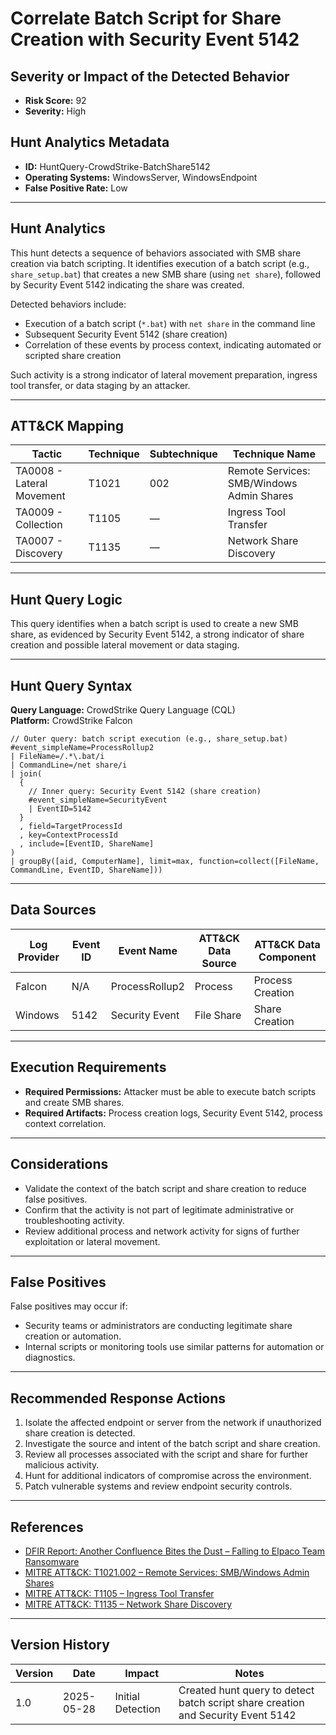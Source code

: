 # Correlate Batch Script for Share Creation with Security Event 5142

## Severity or Impact of the Detected Behavior
- **Risk Score:** 92
- **Severity:** High

## Hunt Analytics Metadata

- **ID:** HuntQuery-CrowdStrike-BatchShare5142
- **Operating Systems:** WindowsServer, WindowsEndpoint
- **False Positive Rate:** Low

---

## Hunt Analytics

This hunt detects a sequence of behaviors associated with SMB share creation via batch scripting. It identifies execution of a batch script (e.g., `share_setup.bat`) that creates a new SMB share (using `net share`), followed by Security Event 5142 indicating the share was created.

Detected behaviors include:

- Execution of a batch script (`*.bat`) with `net share` in the command line
- Subsequent Security Event 5142 (share creation)
- Correlation of these events by process context, indicating automated or scripted share creation

Such activity is a strong indicator of lateral movement preparation, ingress tool transfer, or data staging by an attacker.

---

## ATT&CK Mapping

| Tactic                        | Technique   | Subtechnique | Technique Name                                 |
|------------------------------|-------------|--------------|-----------------------------------------------|
| TA0008 - Lateral Movement    | T1021       | 002          | Remote Services: SMB/Windows Admin Shares      |
| TA0009 - Collection          | T1105       | —            | Ingress Tool Transfer                         |
| TA0007 - Discovery           | T1135       | —            | Network Share Discovery                       |

---

## Hunt Query Logic

This query identifies when a batch script is used to create a new SMB share, as evidenced by Security Event 5142, a strong indicator of share creation and possible lateral movement or data staging.

---

## Hunt Query Syntax

**Query Language:** CrowdStrike Query Language (CQL)  
**Platform:** CrowdStrike Falcon

```fql
// Outer query: batch script execution (e.g., share_setup.bat)    
#event_simpleName=ProcessRollup2    
| FileName=/.*\.bat/i    
| CommandLine=/net share/i    
| join(    
  {    
    // Inner query: Security Event 5142 (share creation)    
    #event_simpleName=SecurityEvent    
    | EventID=5142    
  }    
  , field=TargetProcessId    
  , key=ContextProcessId    
  , include=[EventID, ShareName]    
)    
| groupBy([aid, ComputerName], limit=max, function=collect([FileName, CommandLine, EventID, ShareName]))  
```

---

## Data Sources

| Log Provider | Event ID         | Event Name             | ATT&CK Data Source  | ATT&CK Data Component  |
|--------------|------------------|------------------------|---------------------|------------------------|
| Falcon       | N/A              | ProcessRollup2         | Process             | Process Creation       |
| Windows      | 5142             | Security Event         | File Share          | Share Creation         |

---

## Execution Requirements

- **Required Permissions:** Attacker must be able to execute batch scripts and create SMB shares.
- **Required Artifacts:** Process creation logs, Security Event 5142, process context correlation.

---

## Considerations

- Validate the context of the batch script and share creation to reduce false positives.
- Confirm that the activity is not part of legitimate administrative or troubleshooting activity.
- Review additional process and network activity for signs of further exploitation or lateral movement.

---

## False Positives

False positives may occur if:

- Security teams or administrators are conducting legitimate share creation or automation.
- Internal scripts or monitoring tools use similar patterns for automation or diagnostics.

---

## Recommended Response Actions

1. Isolate the affected endpoint or server from the network if unauthorized share creation is detected.
2. Investigate the source and intent of the batch script and share creation.
3. Review all processes associated with the script and share for further malicious activity.
4. Hunt for additional indicators of compromise across the environment.
5. Patch vulnerable systems and review endpoint security controls.

---

## References

- [DFIR Report: Another Confluence Bites the Dust – Falling to Elpaco Team Ransomware](https://thedfirreport.com/2025/05/19/another-confluence-bites-the-dust-falling-to-elpaco-team-ransomware/#case-summary)
- [MITRE ATT&CK: T1021.002 – Remote Services: SMB/Windows Admin Shares](https://attack.mitre.org/techniques/T1021/002/)
- [MITRE ATT&CK: T1105 – Ingress Tool Transfer](https://attack.mitre.org/techniques/T1105/)
- [MITRE ATT&CK: T1135 – Network Share Discovery](https://attack.mitre.org/techniques/T1135/)

---

## Version History

| Version | Date       | Impact            | Notes                                                                                      |
|---------|------------|-------------------|--------------------------------------------------------------------------------------------|
| 1.0     | 2025-05-28 | Initial Detection | Created hunt query to detect batch script share creation and Security Event 5142 |
